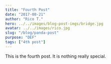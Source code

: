 ```yaml
---
title: "Fourth Post"
date: "2017-08-21"
author: "Rico T."
hero: ../../images/blog-post-imgs/bridge.jpg
avatar: ../../images/rico.jpg
slug: "/blog/panda-post"
purpose: "DEF"
tags: ["4th post"]
---
```


This is the fourth post. It is nothing really special.
